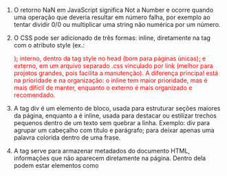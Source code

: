 1) O retorno NaN em JavaScript significa Not a Number e ocorre quando uma operação que deveria resultar em número falha, por exemplo ao tentar dividir 0/0 ou multiplicar uma string não numérica por um número.

2) O CSS pode ser adicionado de três formas: inline, diretamente na tag com o atributo style (ex.: <p style="color:red;">); interno, dentro da tag style no head (bom para páginas únicas); e externo, em um arquivo separado .css vinculado por link (melhor para projetos grandes, pois facilita a manutenção). A diferença principal está na prioridade e na organização: o inline tem maior prioridade, mas é mais difícil de manter, enquanto o externo é mais organizado e recomendado.

3) A tag div é um elemento de bloco, usada para estruturar seções maiores da página, enquanto a <span> é inline, usada para destacar ou estilizar trechos pequenos dentro de um texto sem quebrar a linha. Exemplo: div para agrupar um cabeçalho com título e parágrafo; <span> para deixar apenas uma palavra colorida dentro de uma frase.

4) A tag <head> serve para armazenar metadados do documento HTML, informações que não aparecem diretamente na página. Dentro dela podem estar elementos como <title> (título exibido na aba do navegador), <meta> (configurações de charset, autor ou descrição) e <link> (ligação com arquivos CSS).

5) As listas ordenadas ol apresentam os itens numerados, já as listas não ordenadas ul usam marcadores (bolinhas, quadrados etc.). Exemplo de lista ordenada: <ol><li>Primeiro</li><li>Segundo</li></ol>. Exemplo de lista não ordenada: <ul><li>Maçã</li><li>Banana</li></ul>.

6) A propriedade display no CSS define como o elemento é exibido. O valor block faz o elemento ocupar toda a largura disponível e quebrar a linha (ex.: div); o valor inline faz o elemento ocupar apenas o espaço do conteúdo, sem quebra de linha (ex.: span); e o inline-block combina os dois: fica na mesma linha como inline, mas permite definir largura e altura como block.

7) O box model CSS é essencialmente uma caixa que envolve cada elemento HTML. Ele consiste em: conteúdo, preenchimento, bordas e margens. A imagem abaixo ilustra o modelo de caixa. Explicação das diferentes partes (da parte mais interna para a parte mais externa) 
Conteúdo - O conteúdo da caixa, onde aparecem o texto e as imagens
Padding - Limpa uma área ao redor do conteúdo. O preenchimento é transparente
Borda - Uma borda que circunda o preenchimento e o conteúdo
Margem - Limpa uma área fora da borda. A margem é transparente

8) As tags semânticas do HTML5 têm a função de dar significado ao conteúdo, facilitando a compreensão da estrutura por navegadores, buscadores e leitores de tela. O header representa o cabeçalho da página ou de uma seção, geralmente com título e menu. O section define uma seção temática de conteúdo. Oarticle> representa um conteúdo independente, como uma notícia ou postagem. Já o footer é o rodapé da página ou de uma seção, usado para informações adicionais, como contatos ou direitos autorais.

9) O atributo target="_blank" faz com que um link seja aberto em uma nova aba ou janela do navegador. No entanto, ele pode abrir brechas de segurança, como o tabnabbing, em que a aba aberta tenta manipular a página original. Por isso, é recomendável usar também rel="noopener noreferrer", que impede essa vulnerabilidade.

10) A propriedade flex faz parte do Flexbox, um modelo de layout usado para organizar elementos de forma flexível dentro de um container. Ela define como os itens crescem ou encolhem em relação uns aos outros para ocupar o espaço disponível. Por exemplo, em um container com display: flex, é possível fazer um item ocupar o dobro do espaço de outro usando flex: 2 em vez de flex: 1.

11) As transições no CSS permitem que mudanças em propriedades aconteçam de forma gradual, criando animações simples. Elas são muito usadas em efeitos de hover. Por exemplo, um botão pode mudar de cor e aumentar de tamanho suavemente quando o mouse passa por cima
.botao {
  background: blue;
  color: white;
  transition: background 0.5s, transform 0.5s;
}
.botao:hover {
  background: darkblue;
  transform: scale(1.1);
}
16) Quais as diferenças entre criar uma variável do tipo const, var e let? Cite exemplos.
Podemos usar const, var e let no código do JavaScript.O Var é o mais antigo, tem escopo de função ( vale dentro de toda a função) e permite redeclarar a variável no mesmo lugar, o que pode gerar problemas no código.O let é o mais moderno, tem escopo de bloco( só vale dentro das chave que ele foi criado e não pode ser redeclarado, mas o valor pode ser alterado.Já o const também tem escopo de bloco, mas não permite alterar o valor depois de definido.Porém em um objeto, podemos mudar o conteúdo interno, mas não trocar a variável interna.

17) 
let y = 20;
const z = 30;

console.log("1) x =", x); // 1) x = undefined 

x = 15;
y = 25;

console.log(x); // 15
console.log(y); // 25
console.log(z); // 30
var x = 10;

{
    var a = 100;
    let b = 200;
    const c = 300;


console.log(a); // 100
console.log(b); // 200
console.log(c); // 300
}

console.log(a);         // 100 
console.log(typeof b);  // "undefined" 
console.log(typeof c);  // "undefined"

{
    var m = "var da função";
    let n = "let da função";
    const o = "const da função";
    console.log(m); // "var da função"
    console.log(n); // "let da função"
    console.log(o); // "const da função"
}

console.log(typeof m); // "string" 
console.log(typeof n); // "undefined" 
console.log(typeof o); // "undefined"


18) Qual a diferença entre JavaScript e Java?
Java é um linguagem compilada e orientada a objetos, usada principalmente para criar grandes aplicações, como sistemas corporativos ou sistemas de jogos.Já o JavaScript é uma linguagem interpretada, mais leve e criada para deixar as páginas da web mais interativas.

19) Qual a diferença entre == e === no JavaScript? Dê exemplos práticos
No JavaScript, == compara apenas os valores, fazendo conversão de tipo se necessário, enquanto === compara valor e tipo. Por exemplo, 5 ==’5’ é verdadeiro, mas 5 === ‘5’ é falso, porque os tipos são diferentes. O === é mais seguro para evitar erros.
 
20) O que são operadores lógicos (&&, ||, !) e como eles podem ser usados em condicionais? Exemplifique


Os operadores lógicos são usados para combinar e inverter condições em estruturas de decisão, como IF.O operador && retorna verdadeiro se todas as condições forem verdadeiras, o || retorna verdadeiro se pelo menos umas das condições forem verdadeiras.Já o operador ! inverte o valor lógico de uma condição, como em sim em não.


21) É possível adicionar novas propriedades a um objeto depois de criado? Como? 


Sim.Para isso, podemos usar a notação de ponto ou a notação de colchetes, atribuindo um valor à nova propriedade desejada. Por exemplo, se temos um objeto pessoa com nome e idade , podemos adicionar uma propriedade altura usando pessoa.altura= 1.75 ou  pessoa[“altura”] = 1.75.


22) Qual a diferença entre null e undefined no JavaScript? 
No JavaScript, undefined  significa que uma variável foi declarada, mas ainda não recebeu valor, enquanto null  é um valor que o programador atribui intencionalmente para indicar que a variável está vazia.

23) O que é um objeto em JavaScript e como ele é declarado? Dê um exemplo básico.

Em JavaScript, um objeto é uma estrutura que permite armazenar valores e funções organizados em propriedades, que são pares de chave e valor. Ele é usado para representar entidades do mundo real ou agrupar informações relacionadas em um único elemento. Um objeto é declarado usando chaves {} e suas propriedades são definidas dentro delas. Por exemplo, podemos criar um objeto pessoa com as propriedades nome, idade e uma função saudação, que permite acessar os dados ou executar ações relacionadas a esse objeto.
